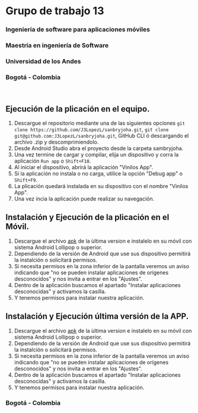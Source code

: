 # Grupo de trabajo 13
### Ingeniería de software para aplicaciones móviles
### Maestría en ingeniería de Software<br>
### Universidad de los Andes<br>
### Bogotá - Colombia
<br>

## Ejecución de la plicación en el equipo.

1. Descargue el repositorio mediante una de las siguientes opciones ```git clone https://github.com/J3LopezL/sanbryjoha.git```, ```git clone git@github.com:J3LopezL/sanbryjoha.git```, GitHub CLI ó descargando el archivo .zip y descomprimiendolo.
2. Desde Android Studio abra el proyecto desde la carpeta sambryjoha.
3. Una vez termine de cargar y compilar, elija un dispositivo y corra la aplicación ```Run app``` o ```Shift+F10```.
4. Al iniciar el dispositivo, abrirá la aplicación "Vinilos App".
5. Si la aplicación no instala o no carga, utilice la opción "Debug app" o ```Shift+F9```.
6. La plicación quedará instalada en su dispositivo con el nombre "Vinilos App".
7. Una vez incia la aplicación puede realizar su navegación.

## Instalación y Ejecución de la plicación en el Móvil.
1. Descargue el archivo [apk](https://github.com/J3LopezL/sanbryjoha/blob/main/Apks/app-release-v2.0.0.apk) de la ùltima version e instalelo en su móvil con sistema Android Lollipop o superior.
2. Dependiendo de la versión de Android que use sus dispositivo permitirá la instalción o solicitará permisos.
3. Si necesita permisos en la zona inferior de la pantalla veremos un aviso indicando que "no se pueden instalar aplicaciones de orígenes desconocidos" y nos invita a entrar en los "Ajustes".
4. Dentro de la aplicación buscamos el apartado "Instalar aplicaciones desconocidas" y activamos la casilla.
5. Y tenemos permisos para instalar nuestra aplicación.

## Instalación y Ejecución última versión de la APP.
1. Descargue el archivo [apk]() de la ùltima version e instalelo en su móvil con sistema Android Lollipop o superior.
2. Dependiendo de la versión de Android que use sus dispositivo permitirá la instalción o solicitará permisos.
3. Si necesita permisos en la zona inferior de la pantalla veremos un aviso indicando que "no se pueden instalar aplicaciones de orígenes desconocidos" y nos invita a entrar en los "Ajustes".
4. Dentro de la aplicación buscamos el apartado "Instalar aplicaciones desconocidas" y activamos la casilla.
5. Y tenemos permisos para instalar nuestra aplicación.

### Bogotá - Colombia

